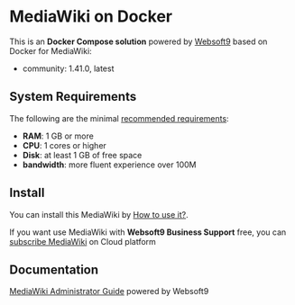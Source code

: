 # MediaWiki on Docker  

This is an **Docker Compose solution** powered by [Websoft9](https://www.websoft9.com) based on Docker for MediaWiki:


 - community:  1.41.0, latest


## System Requirements

The following are the minimal [recommended requirements](https://registry.hub.docker.com/r/bitnami/mediawiki):

* **RAM**: 1 GB or more
* **CPU**: 1 cores or higher
* **Disk**: at least 1 GB of free space
* **bandwidth**: more fluent experience over 100M  

## Install

You can install this MediaWiki by [How to use it?](https://github.com/Websoft9/docker-library#how-to-use-it).   

If you want use MediaWiki with **Websoft9 Business Support** free, you can [subscribe MediaWiki](https://www.websoft9.com/apps) on Cloud platform

## Documentation

[MediaWiki Administrator Guide](https://support.websoft9.com/docs/mediawiki) powered by Websoft9